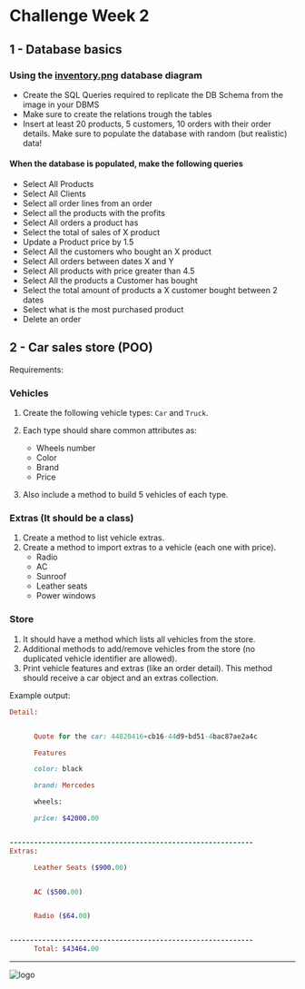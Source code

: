 # Challenge Week 2

## 1 - Database basics

### Using the [inventory.png](https://applaudostudios-my.sharepoint.com/:i:/r/personal/cmedrano_applaudostudios_com/Documents/Rails%20TP/week-2/homework/inventory.png?csf=1&web=1&e=ttfUoS) database diagram

- Create the SQL Queries required to replicate the DB Schema from the image in your DBMS
- Make sure to create the relations trough the tables
- Insert at least 20 products, 5 customers, 10 orders with their order details. Make sure to populate the database with random (but realistic) data!

#### When the database is populated, make the following queries

- Select All Products
- Select All Clients
- Select all order lines from an order
- Select all the products with the profits
- Select All orders a product has
- Select the total of sales of X product
- Update a Product price by 1.5
- Select All the customers who bought an X product
- Select All orders between dates X and Y
- Select All products with price greater than 4.5
- Select All the products a Customer has bought
- Select the total amount of products a X customer bought between 2 dates
- Select what is the most purchased product
- Delete an order

## 2 - Car sales store (POO)

Requirements:

### Vehicles

1. Create the following vehicle types: `Car` and `Truck`.

2. Each type should share common attributes as:

   - Wheels number
   - Color
   - Brand
   - Price

3. Also include a method to build 5 vehicles of each type.

### Extras (It should be a class)

1. Create a method to list vehicle extras.
2. Create a method to import extras to a vehicle (each one with price).
   - Radio
   - AC
   - Sunroof
   - Leather seats
   - Power windows

### Store

1. It should have a method which lists all vehicles from the store.
2. Additional methods to add/remove vehicles from the store (no duplicated vehicle identifier are allowed).
3. Print vehicle features and extras (like an order detail). This method should receive a car object and an extras collection.

Example output:

```ruby
Detail:


      Quote for the car: 44820416-cb16-44d9-bd51-4bac87ae2a4c

      Features

      color: black

      brand: Mercedes

      wheels:

      price: $42000.00


------------------------------------------------------------
Extras:

      Leather Seats ($900.00)


      AC ($500.00)


      Radio ($64.00)


------------------------------------------------------------
      Total: $43464.00

```

<hr/>

![logo](https://cdn-assets-cloud.frontify.com/s3/frontify-cloud-files-us/eyJwYXRoIjoiZnJvbnRpZnlcL2FjY291bnRzXC9kYlwvMTcwODAwXC9wcm9qZWN0c1wvMjA4ODIwXC9hc3NldHNcLzA3XC80NTQ2OTk2XC9mY2UwOTQ5ZjhkMzZhMWRhNmQ5YzYyMWE2Zjg3YjEwYS0xNTk0ODYwMDIzLnBuZyJ9:frontify:mJqQOmVZ9oqFYzejiZy5xX9TWc5XwEbLlGNN7-ooJ7s?width=200)
